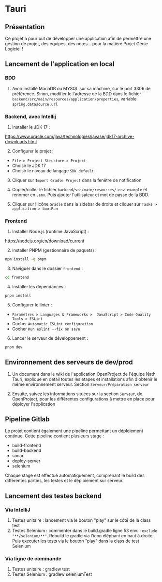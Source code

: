 # Tauri

## Présentation

Ce projet a pour but de développer une application afin de permettre une gestion de projet, des équipes, des notes... pour la matière Projet Génie Logiciel !



## Lancement de l'application en local

### BDD

1. Avoir installé MariaDB ou MYSQL sur sa machine, sur le port 3306 de préférence. Sinon, modifier le l'adresse de la BDD dans le fichier `backend/src/main/resources/application/properties`, variable `spring.datasource.url`

### Backend, avec Intellij

1. Installer le JDK 17 :

https://www.oracle.com/java/technologies/javase/jdk17-archive-downloads.html

2. Configurer le projet :

- `File > Project Structure > Project`
- Choisir le JDK 17
- Choisir le niveau de langage `SDK default`

3. Cliquer sur `Import Gradle Project` dans la fenêtre de notification

4. Copier/coller le fichier `backend/src/main/resources/.env.example` et renomer en `.env`. Puis ajouter l'utilisateur et mot de passe de la BDD.

4. Cliquer sur l'icône `Gradle` dans la sidebar de droite et cliquer sur `Tasks > application > bootRun`



### Frontend

1. Installer Node.js (runtime JavaScript) :

https://nodejs.org/en/download/current

2. Installer PNPM (gestionnaire de paquets) :
```bash
npm install -g pnpm
```

3. Naviguer dans le dossier `frontend` :
```bash
cd frontend
```

4. Installer les dépendances :
```bash
pnpm install
```

5. Configurer le linter :

- `Paramètres > Languages & Frameworks >  JavaScript > Code Quality Tools > ESLint`
- Cocher `Automatic ESLint configuration`
- Cocher `Run eslint --fix on save`

6. Lancer le serveur de développement :
```bash
pnpm dev
```



## Environnement des serveurs de dev/prod

1. Un document dans le wiki de l'application OpenProject de l'équipe Nath Tauri, explique en détail toutes les étapes et installations afin d'obtenir le même environnement serveur. Section `Serveur/Préparation serveur`

2. Ensuite, suivez les informations situées sur la section `Serveur`, de OpenProject, pour les différentes configurations à mettre en place pour déployer l'application


## Pipeline Gitlab

Le projet contient également une pipeline permettant un déploiement continue. Cette pipeline contient plusieurs stage : 
  - build-frontend
  - build-backend
  - sonar
  - deploy-server
  - selenium

Chaque stage est effectué automatiquement, comprenant le build des différentes parties, les testes et le déploiement sur serveur.


## Lancement des testes backend

### Via IntelliJ

1. Testes unitaire : lancement via le bouton "play" sur le côté de la class test
2. Testes Selenium : commenter dans le build.gradle ligne 53 env. : `exclude "**/selenium/**"`. Rebuild le gradle via l'icon éléphant en haut à droite. Puis executer les tests via le bouton "play" dans la class de test Selenium


### Via ligne de commande 

1. Testes unitaire : gradlew test
2. Testes Selenium : gradlew seleniumTest


